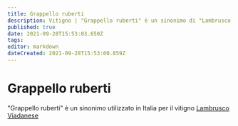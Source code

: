 ```yaml
---
title: Grappello ruberti
description: Vitigno | "Grappello ruberti" è un sinonimo di "Lambrusco viadanese"
published: true
date: 2021-09-28T15:53:03.650Z
tags: 
editor: markdown
dateCreated: 2021-09-28T15:53:00.859Z
---
```


# Grappello ruberti
"Grappello ruberti" è un sinonimo utilizzato in Italia per il vitigno [Lambrusco Viadanese](/vitigni/Italia/bacca-nera/lambrusco-viadanese)